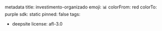 metadata
title: investimento-organizado
emoji: 📊
colorFrom: red
colorTo: purple
sdk: static
pinned: false
tags:
  - deepsite
license: afl-3.0
